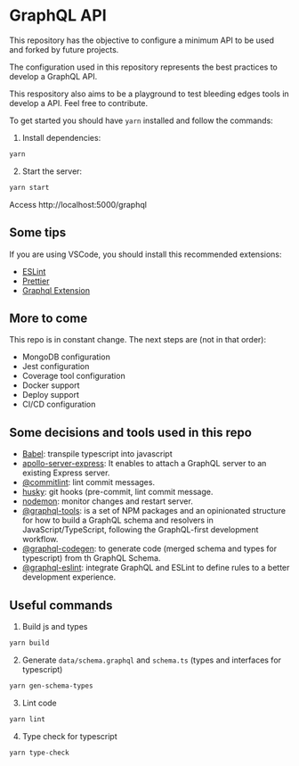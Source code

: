 # GraphQL API

This repository has the objective to configure a minimum API to be used and forked by future projects.

The configuration used in this repository represents the best practices to develop a GraphQL API.

This respository also aims to be a playground to test bleeding edges tools in develop a API. Feel free to contribute.

To get started you should have `yarn` installed and follow the commands:

1. Install dependencies:
```sh
yarn
```

2. Start the server:
```sh
yarn start
```

Access http://localhost:5000/graphql

## Some tips

If you are using VSCode, you should install this recommended extensions:

- [ESLint](https://marketplace.visualstudio.com/items?itemName=dbaeumer.vscode-eslint)
- [Prettier](https://marketplace.visualstudio.com/items?itemName=esbenp.prettier-vscode)
- [Graphql Extension](https://marketplace.visualstudio.com/items?itemName=GraphQL.vscode-graphql)

## More to come

This repo is in constant change.
The next steps are (not in that order):

- MongoDB configuration
- Jest configuration
- Coverage tool configuration
- Docker support
- Deploy support
- CI/CD configuration

## Some decisions and tools used in this repo

- [Babel](https://babeljs.io/): transpile typescript into javascript
- [apollo-server-express](https://www.apollographql.com/docs/apollo-server/integrations/middleware/#apollo-server-express): It enables to attach a GraphQL server to an existing Express server.
- [@commitlint](https://github.com/conventional-changelog/commitlint): lint commit messages.
- [husky](https://typicode.github.io/husky/#/): git hooks (pre-commit, lint commit message.
- [nodemon](https://nodemon.io/): monitor changes and restart server.
- [@graphql-tools](https://www.graphql-tools.com/): is a set of NPM packages and an opinionated structure for how to build a GraphQL schema and resolvers in JavaScript/TypeScript, following the GraphQL-first development workflow.
- [@graphql-codegen](https://www.graphql-code-generator.com/): to generate code (merged schema and types for typescript) from th GraphQL Schema.
- [@graphql-eslint](https://github.com/dotansimha/graphql-eslint): integrate GraphQL and ESLint to define rules to a better development experience.

## Useful commands

1. Build js and types
```sh
yarn build
```

2. Generate `data/schema.graphql` and `schema.ts` (types and interfaces for typescript)
```sh
yarn gen-schema-types
```

3. Lint code
```sh
yarn lint
```

4. Type check for typescript
```sh
yarn type-check
```
